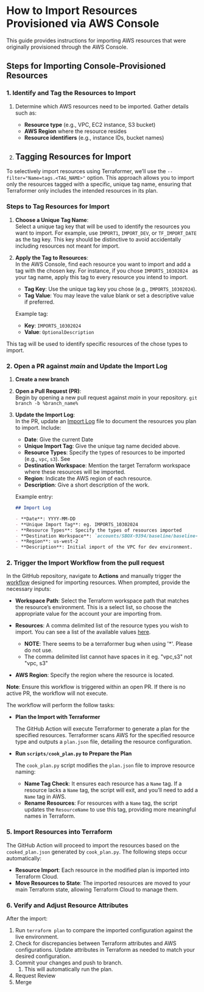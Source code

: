 # How to Import Resources Provisioned via AWS Console

This guide provides instructions for importing AWS resources that were originally provisioned through the AWS Console. 

## Steps for Importing Console-Provisioned Resources

### 1. Identify and Tag the Resources to Import

1. Determine which AWS resources need to be imported. Gather details such as:
	- **Resource type** (e.g., VPC, EC2 instance, S3 bucket)
	- **AWS Region** where the resource resides
	- **Resource identifiers** (e.g., instance IDs, bucket names)

2. ## Tagging Resources for Import

To selectively import resources using Terraformer, we’ll use the `--filter="Name=tags.<TAG_NAME>"` option. This approach allows you to import only the resources tagged with a specific, unique tag name, ensuring that Terraformer only includes the intended resources in its plan.

### Steps to Tag Resources for Import

1. **Choose a Unique Tag Name**:  
   Select a unique tag key that will be used to identify the resources you want to import. For example, use `IMPORT1`, `IMPORT_DEV`, or `TF_IMPORT_DATE` as the tag key. This key should be distinctive to avoid accidentally including resources not meant for import.

2. **Apply the Tag to Resources**:  
   In the AWS Console, find each resource you want to import and add a tag with the chosen key. For instance, if you chose `IMPORTS_10302024 ` as your tag name, apply this tag to every resource you intend to import.

   - **Tag Key**: Use the unique tag key you chose (e.g., `IMPORTS_10302024`).
   - **Tag Value**: You may leave the value blank or set a descriptive value if preferred.

   Example tag:
   - **Key**: `IMPORTS_10302024 `
   - **Value**: `OptionalDescription`

  This tag will be used to identify specific resources of the chose types to import.


### 2. Open a PR against *main* and Update the Import Log

1. **Create a new branch**
1. **Open a Pull Request (PR)**:  
   Begin by opening a new pull request against *main* in your repository. 
	`git branch -b %branch_name%` 
2. **Update the Import Log**:  
   In the PR, update an [Import Log](./IMPORT_LOG.md) file to document the resources you plan to import. Include:
   - **Date**: Give the current Date
   - **Unique Import Tag**: Give the unique tag name decided above.
   - **Resource Types**: Specify the types of resources to be imported (e.g., `vpc`, `s3`).  See
   - **Destination Workspace**: Mention the target Terraform workspace where these resources will be imported.
   - **Region**: Indicate the AWS region of each resource.
   - **Description**: Give a short description of the work. 

   Example entry:
   
   ```markdown
   ## Import Log

   - **Date**: YYYY-MM-DD
   - **Unique Import Tag**: eg. IMPORTS_10302024
   - **Resource Types**: Specify the types of resources imported
   - **Destination Workspace**: `accounts/SBOX-9394/baseline/baseline-workspace`
   - **Region**: us-west-2
   - **Description**: Initial import of the VPC for dev environment.

### 2. Trigger the Import Workflow from the pull request

In the GitHub repository, navigate to **Actions** and manually trigger the [workflow](../../.github/workflows/import.yml) designed for importing resources. When prompted, provide the necessary inputs:


- **Workspace Path**: Select the Terraform workspace path that matches the resource’s environment.  This is a select list, so choose the appropriate value for the account your are importing from.
- **Resources**: A comma delimited list of the resource types you wish to import.  You can see a list of the available values [here](https://github.com/GoogleCloudPlatform/terraformer/tree/master/providers/aws).
	- **NOTE**: There seems to be a terraformer bug when using '*'. Please do not use.
	- The comma delimited list cannot have spaces in it eg. "vpc,s3" not "vpc, s3"
	 
- **AWS Region**: Specify the region where the resource is located.

**Note**: Ensure this workflow is triggered within an open PR. If there is no active PR, the workflow will not execute.

The workflow will perform the follow tasks:

- **Plan the Import with Terraformer**

	The GitHub Action will execute Terraformer to generate a plan for the specified resources. Terraformer scans AWS for the specified resource type and outputs a `plan.json` file, detailing the resource configuration.

- **Run `scripts/cook_plan.py` to Prepare the Plan**

	The `cook_plan.py` script modifies the `plan.json` file to improve resource naming:
	- **Name Tag Check**: It ensures each resource has a `Name` tag. If a resource lacks a `Name` tag, the script will exit, and you’ll need to add a `Name` tag in AWS.
	- **Rename Resources**: For resources with a `Name` tag, the script updates the `ResourceName` to use this tag, providing more meaningful names in Terraform.

### 5. Import Resources into Terraform

The GitHub Action will proceed to import the resources based on the `cooked_plan.json` generated by `cook_plan.py`. The following steps occur automatically:

- **Resource Import**: Each resource in the modified plan is imported into Terraform Cloud.
- **Move Resources to State**: The imported resources are moved to your main Terraform state, allowing Terraform Cloud to manage them.

### 6. Verify and Adjust Resource Attributes

After the import:

1. Run `terraform plan` to compare the imported configuration against the live environment.
2. Check for discrepancies between Terraform attributes and AWS configurations. Update attributes in Terraform as needed to match your desired configuration.
3. Commit your changes and push to branch.
	1. This will automatically run the plan.
4. Request Review
5. Merge
